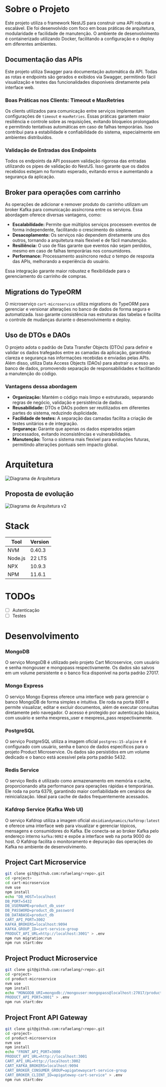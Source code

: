 # Sobre o Projeto

Este projeto utiliza o framework NestJS para construir uma API robusta e escalável. Ele foi desenvolvido com foco em boas práticas de arquitetura, modularidade e facilidade de manutenção. O ambiente de desenvolvimento é containerizado utilizando Docker, facilitando a configuração e o deploy em diferentes ambientes.

## Documentação das APIs

Este projeto utiliza Swagger para documentação automática da API. Todas as rotas e endpoints são gerados e exibidos via Swagger, permitindo fácil visualização e testes das funcionalidades disponíveis diretamente pela interface web.

### Boas Práticas nos Clients: Timeout e MaxRetries

Os clients utilizados para comunicação entre serviços implementam configurações de `timeout` e `maxRetries`. Essas práticas garantem maior resiliência e controle sobre as requisições, evitando bloqueios prolongados e permitindo tentativas automáticas em caso de falhas temporárias. Isso contribui para a estabilidade e confiabilidade do sistema, especialmente em ambientes distribuídos.

### Validação de Entradas dos Endpoints

Todos os endpoints da API possuem validação rigorosa das entradas utilizando os pipes de validação do NestJS. Isso garante que os dados recebidos estejam no formato esperado, evitando erros e aumentando a segurança da aplicação.

## Broker para operações com carrinho

As operações de adicionar e remover produto do carrinho utilizam um broker Kafka para comunicação assíncrona entre os serviços. Essa abordagem oferece diversas vantagens, como:

- **Escalabilidade:** Permite que múltiplos serviços processem eventos de forma independente, facilitando o crescimento do sistema.
- **Desacoplamento:** Os serviços não dependem diretamente uns dos outros, tornando a arquitetura mais flexível e de fácil manutenção.
- **Resiliência:** O uso de filas garante que eventos não sejam perdidos, mesmo em caso de falhas temporárias nos consumidores.
- **Performance:** Processamento assíncrono reduz o tempo de resposta das APIs, melhorando a experiência do usuário.

Essa integração garante maior robustez e flexibilidade para o gerenciamento do carrinho de compras.

## Migrations do TypeORM

O microserviço `cart-microservice` utiliza migrations do TypeORM para gerenciar e versionar alterações no banco de dados de forma segura e automatizada. Isso garante consistência nas estruturas das tabelas e facilita o controle de mudanças durante o desenvolvimento e deploy.

## Uso de DTOs e DAOs

O projeto adota o padrão de Data Transfer Objects (DTOs) para definir e validar os dados trafegados entre as camadas da aplicação, garantindo clareza e segurança nas informações recebidas e enviadas pelas APIs. Além disso, utiliza Data Access Objects (DAOs) para abstrair o acesso ao banco de dados, promovendo separação de responsabilidades e facilitando a manutenção do código.

### Vantagens dessa abordagem

- **Organização:** Mantém o código mais limpo e estruturado, separando regras de negócio, validação e persistência de dados.
- **Reusabilidade:** DTOs e DAOs podem ser reutilizados em diferentes partes do sistema, reduzindo duplicidade.
- **Facilidade de testes:** A separação das camadas facilita a criação de testes unitários e de integração.
- **Segurança:** Garante que apenas os dados esperados sejam processados, evitando inconsistências e vulnerabilidades.
- **Manutenção:** Torna o sistema mais flexível para evoluções futuras, permitindo alterações pontuais sem impacto global.

# Arquitetura
![Diagrama de Arquitetura](docs/images/arquitetura_v1.png)

## Proposta de evolução
![Diagrama de Arquitetura v2](docs/images/arquitetura_v2.png)


# Stack
| Tool      | Version   |
|-----------|-----------|
| NVM       | 0.40.3    |
| Node.js   | 22 LTS    |
| NPX       | 10.9.3    |
| NPM       | 11.6.1    |

# TODOs

- [ ] Autenticação
- [ ] Testes

# Desenvolvimento

### MongoDB

O serviço MongoDB é utilizado pelo projeto Cart Microservice, com usuário e senha mongouser e mongopass respectivamente. Os dados são salvos em um volume persistente e o banco fica disponível na porta padrão 27017.

### Mongo Express

O serviço Mongo Express oferece uma interface web para gerenciar o banco MongoDB de forma simples e intuitiva. Ele roda na porta 8081 e permite visualizar, editar e excluir documentos, além de executar consultas diretamente pelo navegador. O acesso é protegido por autenticação básica, com usuário e senha mexpress_user e mexpress_pass respectivamente.

### PostgreSQL

O serviço PostgreSQL utiliza a imagem oficial `postgres:15-alpine` e é configurado com usuário, senha e banco de dados específicos para o projeto Product Microservice. Os dados são persistidos em um volume dedicado e o banco está acessível pela porta padrão 5432.

### Redis Service

O serviço Redis é utilizado como armazenamento em memória e cache, proporcionando alta performance para operações rápidas e temporárias. Ele roda na porta 6379, garantindo maior confiabilidade em cenários de reinicialização. Ideal para cache de dados frequentemente acessados.

### Kafdrop Service (Kafka Web UI)

O serviço Kafdrop utiliza a imagem oficial `obsidiandynamics/kafdrop:latest` e oferece uma interface web para visualizar e gerenciar tópicos, mensagens e consumidores do Kafka. Ele conecta-se ao broker Kafka pelo endereço interno `kafka:9092` e expõe a interface web na porta 9000 do host. O Kafdrop facilita o monitoramento e depuração das operações do Kafka no ambiente de desenvolvimento.


## Project Cart Microservice


```sh
git clone git@github.com:rafaelang/<repo>.git
cd <project>
cd cart-microservice
nvm use
npm install
echo "DB_HOST=localhost
DB_PORT=5432
DB_USERNAME=product_db_user
DB_PASSWORD=product_db_password
DB_DATABASE=product_db
CART_API_PORT=3002
KAFKA_BROKERS=localhost:9094
KAFKA_GROUP_ID=cart-service-group
PRODUCT_API_URL=http://localhost:3001" > .env
npm run migration:run
npm run start:dev
```

## Project Product Microservice

```sh
git clone git@github.com:rafaelang/<repo>.git
cd <project>
cd product-microservice
nvm use
npm install
echo "MONGODB_URI=mongodb://mongouser:mongopass@localhost:27017/product_microservice?authSource=admin
PRODUCT_API_PORT=3001" > .env
npm run start:dev
```

## Project Front API Gateway

```sh
git clone git@github.com:rafaelang/<repo>.git
cd <project>
cd product-microservice
nvm use
npm install
echo "FRONT_API_PORT=3000
PRODUCT_API_URL=http://localhost:3001
CART_API_URL=http://localhost:3002
CART_KAFKA_BROKERS=localhost:9094
CART_BROKER_CONSUMER_GROUP=apigatewaycart-service-group
CART_BROKER_CLIENT_ID=apigateway-cart-service" > .env
npm run start:dev
```
